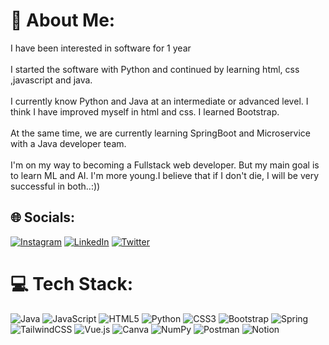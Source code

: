 # 💫 About Me:
I have been interested in software for 1 year<br><br>I started the software with Python and continued by learning html, css ,javascript and java.<br><br>I currently know Python and Java at an intermediate or advanced level. I think I have improved myself in html and css. I learned Bootstrap.<br><br>At the same time, we are currently learning SpringBoot and Microservice with a Java developer team.<br><br>I'm on my way to becoming a Fullstack web developer. But my main goal is to learn ML and AI. I'm more young.I believe that if I don't die, I will be very successful in both..:))


## 🌐 Socials:
[![Instagram](https://img.shields.io/badge/Instagram-%23E4405F.svg?logo=Instagram&logoColor=white)](https://www.instagram.com/keremkenan82/) [![LinkedIn](https://img.shields.io/badge/LinkedIn-%230077B5.svg?logo=linkedin&logoColor=white)](https://www.linkedin.com/in/kerem-kenan-eren-169b49253/) [![Twitter](https://img.shields.io/badge/Twitter-%231DA1F2.svg?logo=Twitter&logoColor=white)](https://twitter.com/https://twitter.com/KeremKenan82) 

# 💻 Tech Stack:
![Java](https://img.shields.io/badge/java-%23ED8B00.svg?style=flat&logo=java&logoColor=white) ![JavaScript](https://img.shields.io/badge/javascript-%23323330.svg?style=flat&logo=javascript&logoColor=%23F7DF1E) ![HTML5](https://img.shields.io/badge/html5-%23E34F26.svg?style=flat&logo=html5&logoColor=white) ![Python](https://img.shields.io/badge/python-3670A0?style=flat&logo=python&logoColor=ffdd54) ![CSS3](https://img.shields.io/badge/css3-%231572B6.svg?style=flat&logo=css3&logoColor=white) ![Bootstrap](https://img.shields.io/badge/bootstrap-%23563D7C.svg?style=flat&logo=bootstrap&logoColor=white) ![Spring](https://img.shields.io/badge/spring-%236DB33F.svg?style=flat&logo=spring&logoColor=white) ![TailwindCSS](https://img.shields.io/badge/tailwindcss-%2338B2AC.svg?style=flat&logo=tailwind-css&logoColor=white) ![Vue.js](https://img.shields.io/badge/vuejs-%2335495e.svg?style=flat&logo=vuedotjs&logoColor=%234FC08D) ![Canva](https://img.shields.io/badge/Canva-%2300C4CC.svg?style=flat&logo=Canva&logoColor=white) ![NumPy](https://img.shields.io/badge/numpy-%23013243.svg?style=flat&logo=numpy&logoColor=white) ![Postman](https://img.shields.io/badge/Postman-FF6C37?style=flat&logo=postman&logoColor=white) ![Notion](https://img.shields.io/badge/Notion-%23000000.svg?style=flat&logo=notion&logoColor=white)
